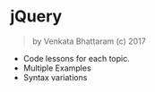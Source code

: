 # jQuery
> by Venkata Bhattaram (c) 2017

* Code lessons for each topic.
* Multiple Examples
* Syntax variations
